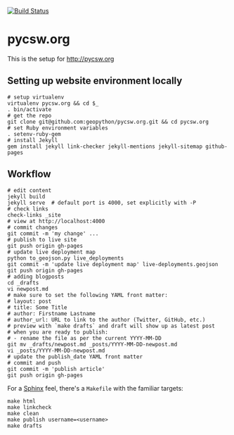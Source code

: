 
[![Build Status](https://travis-ci.org/geopython/pycsw.org.png)](https://travis-ci.org/geopython/pycsw.org)

pycsw.org
=========

This is the setup for http://pycsw.org

Setting up website environment locally
--------------------------------------

    # setup virtualenv
    virtualenv pycsw.org && cd $_
    . bin/activate
    # get the repo
    git clone git@github.com:geopython/pycsw.org.git && cd pycsw.org
    # set Ruby environment variables
    . setenv-ruby-gem
    # install Jekyll
    gem install jekyll link-checker jekyll-mentions jekyll-sitemap github-pages

Workflow
--------

    # edit content
    jekyll build
    jekyll serve  # default port is 4000, set explicitly with -P 
    # check links
    check-links _site
    # view at http://localhost:4000
    # commit changes
    git commit -m 'my change' ...
    # publish to live site
    git push origin gh-pages
    # update live deployment map
    python to_geojson.py live_deployments
    git commit -m 'update live deployment map' live-deployments.geojson
    git push origin gh-pages
    # adding blogposts
    cd _drafts
    vi newpost.md
    # make sure to set the following YAML front matter:
    # layout: post
    # title: Some Title
    # author: Firstname Lastname
    # author_url: URL to link to the author (Twitter, GitHub, etc.)
    # preview with `make drafts` and draft will show up as latest post
    # when you are ready to publish:
    # - rename the file as per the current YYYY-MM-DD
    git mv _drafts/newpost.md _posts/YYYY-MM-DD-newpost.md
    vi _posts/YYYY-MM-DD-newpost.md
    # update the publish_date YAML front matter
    # commit and push
    git commit -m 'publish article'
    git push origin gh-pages

For a [Sphinx](http://sphinx-doc.org/) feel, there's a `Makefile` with
the familiar targets:

    make html
    make linkcheck
    make clean
    make publish username=<username>
    make drafts
